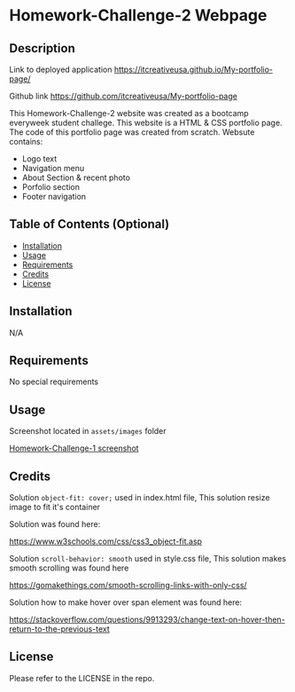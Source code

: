 # Homework-Challenge-2 Webpage

## Description

Link to deployed application
https://itcreativeusa.github.io/My-portfolio-page/

Github link 
https://github.com/itcreativeusa/My-portfolio-page

This Homework-Challenge-2 website was created as a bootcamp everyweek student challege. This website is a HTML & CSS portfolio page. The code of this portfolio page was created from scratch.
Websute contains: 
- Logo text
- Navigation menu 
- About Section & recent photo 
- Porfolio section
- Footer navigation

## Table of Contents (Optional)

- [Installation](#installation)
- [Usage](#usage)
- [Requirements](#requirements)
- [Credits](#credits)
- [License](#license)

## Installation

N/A

## Requirements

No special requirements

## Usage

Screenshot located in ``` assets/images ``` folder

 [Homework-Challenge-1 screenshot](assets/images/screenshot-homework-challenge-2.png)
   

## Credits

Solution ``` object-fit: cover; ``` used in index.html file,
This solution resize image to fit it's container

Solution was found here:

https://www.w3schools.com/css/css3_object-fit.asp

Solution ```scroll-behavior: smooth``` used in style.css file,
This solution makes smooth scrolling was found here

https://gomakethings.com/smooth-scrolling-links-with-only-css/

Solution how to make hover over span element was found here:

https://stackoverflow.com/questions/9913293/change-text-on-hover-then-return-to-the-previous-text

## License

Please refer to the LICENSE in the repo.



